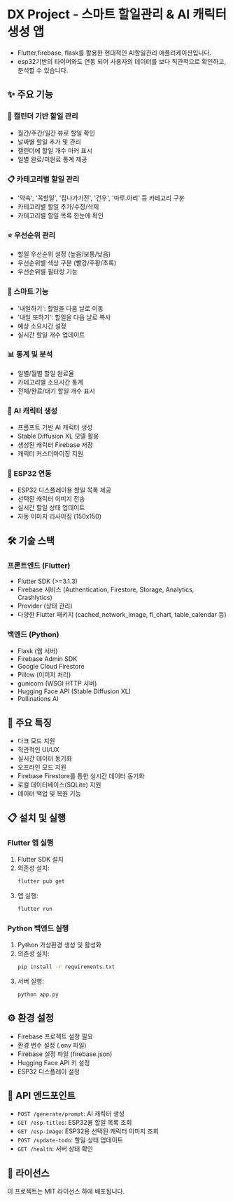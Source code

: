 # DX Project - 스마트 할일관리 & AI 캐릭터 생성 앱

- Flutter,firebase, flask를 활용한 현대적인 AI할일관리 애플리케이션입니다.
- esp32기반의 타이머와도 연동 되어 사용자의 데이터를 보다 직관적으로 확인하고, 분석할 수 있습니다.

## ✨ 주요 기능

### 📅 캘린더 기반 할일 관리
- 월간/주간/일간 뷰로 할일 확인
- 날짜별 할일 추가 및 관리
- 캘린더에 할일 개수 마커 표시
- 일별 완료/미완료 통계 제공

### 📋 카테고리별 할일 관리
- '약속', '꼭할일', '집나가기전', '건우', '마루.아리' 등 카테고리 구분
- 카테고리별 할일 추가/수정/삭제
- 카테고리별 할일 목록 한눈에 확인

### ⭐ 우선순위 관리
- 할일 우선순위 설정 (높음/보통/낮음)
- 우선순위별 색상 구분 (빨강/주황/초록)
- 우선순위별 필터링 기능

### 🔄 스마트 기능
- '내일하기': 할일을 다음 날로 이동
- '내일 또하기': 할일을 다음 날로 복사
- 예상 소요시간 설정
- 실시간 할일 개수 업데이트

### 📊 통계 및 분석
- 일별/월별 할일 완료율
- 카테고리별 소요시간 통계
- 전체/완료/대기 할일 개수 표시

### 🤖 AI 캐릭터 생성
- 프롬프트 기반 AI 캐릭터 생성
- Stable Diffusion XL 모델 활용
- 생성된 캐릭터 Firebase 저장
- 캐릭터 커스터마이징 지원

### 🔌 ESP32 연동
- ESP32 디스플레이용 할일 목록 제공
- 선택된 캐릭터 이미지 전송
- 실시간 할일 상태 업데이트
- 자동 이미지 리사이징 (150x150)

## 🛠 기술 스택

### 프론트엔드 (Flutter)
- Flutter SDK (>=3.1.3)
- Firebase 서비스 (Authentication, Firestore, Storage, Analytics, Crashlytics)
- Provider (상태 관리)
- 다양한 Flutter 패키지 (cached_network_image, fl_chart, table_calendar 등)

### 백엔드 (Python)
- Flask (웹 서버)
- Firebase Admin SDK
- Google Cloud Firestore
- Pillow (이미지 처리)
- gunicorn (WSGI HTTP 서버)
- Hugging Face API (Stable Diffusion XL)
- Pollinations AI

## 📱 주요 특징
- 다크 모드 지원
- 직관적인 UI/UX
- 실시간 데이터 동기화
- 오프라인 모드 지원
- Firebase Firestore를 통한 실시간 데이터 동기화
- 로컬 데이터베이스(SQLite) 지원
- 데이터 백업 및 복원 기능

## 📋 설치 및 실행

### Flutter 앱 실행
1. Flutter SDK 설치
2. 의존성 설치:
   ```bash
   flutter pub get
   ```
3. 앱 실행:
   ```bash
   flutter run
   ```

### Python 백엔드 실행
1. Python 가상환경 생성 및 활성화
2. 의존성 설치:
   ```bash
   pip install -r requirements.txt
   ```
3. 서버 실행:
   ```bash
   python app.py
   ```

## ⚙️ 환경 설정
- Firebase 프로젝트 설정 필요
- 환경 변수 설정 (.env 파일)
- Firebase 설정 파일 (firebase.json)
- Hugging Face API 키 설정
- ESP32 디스플레이 설정

## 🔌 API 엔드포인트
- `POST /generate/prompt`: AI 캐릭터 생성
- `GET /esp-titles`: ESP32용 할일 목록 조회
- `GET /esp-image`: ESP32용 선택된 캐릭터 이미지 조회
- `POST /update-todo`: 할일 상태 업데이트
- `GET /health`: 서버 상태 확인

## 📝 라이선스
이 프로젝트는 MIT 라이선스 하에 배포됩니다. 
